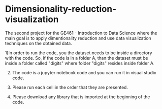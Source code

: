 ﻿# Dimensionality-reduction-visualization
 
The second project for the GE461 - Introduction to Data Science where the main goal is to apply dimentionality reduction and use data visualization techniques on the obtained data.

1)In order to run the code, you the dataset needs to be inside a directory with the code. So, if the code is in a folder A, than the dataset must be inside a folder called "digits" where folder "digits" resides inside folder A.

2) The code is a jupyter notebook code and you can run it in visual studio code.
   
3) Please run each cell in the order that they are presented.
   
4) Please download any library that is imported at the beginning of the code.
